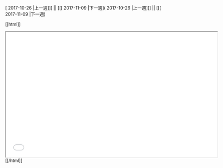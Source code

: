 [ 2017-10-26 |上一週]]] || [[[ 2017-11-09 |下一週]( 2017-10-26 |上一週]]] || [[[ 2017-11-09 |下一週)



[[html]]
<iframe src='<http://pad.hackingthursday.org>  ?showControls=true&showChat=true&showLineNumbers=true&useMonospaceFont=false' width=675 height=400></iframe>
[[/html]]